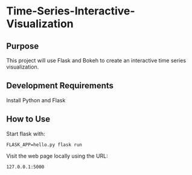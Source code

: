 # Time-Series-Interactive-Visualization

## Purpose

This project will use Flask and Bokeh to create an interactive time series visualization.

## Development Requirements

Install Python and Flask

## How to Use

Start flask with:
    
    FLASK_APP=hello.py flask run

Visit the web page locally using the URL:

    127.0.0.1:5000
